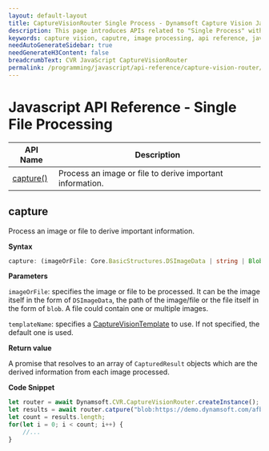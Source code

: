 ```yaml
---
layout: default-layout
title: CaptureVisionRouter Single Process - Dynamsoft Capture Vision JavaScript Edition API
description: This page introduces APIs related to "Single Process" with Dynamsoft Capture Vision JavaScript Edition.
keywords: capture vision, caputre, image processing, api reference, javascript, js
needAutoGenerateSidebar: true
needGenerateH3Content: false
breadcrumbText: CVR JavaScript CaptureVisionRouter
permalink: /programming/javascript/api-reference/capture-vision-router/single-file-processing.html
---
```


# Javascript API Reference - Single File Processing

| API Name              | Description                                               |
| --------------------- | --------------------------------------------------------- |
| [capture()](#capture) | Process an image or file to derive important information. |

## capture

Process an image or file to derive important information.

**Syntax**

```typescript
capture: (imageOrFile: Core.BasicStructures.DSImageData | string | Blob, templateName?: string) => Promise<Array<Core.BasicStructures.CapturedResult>>;
```

**Parameters**

`imageOrFile`: specifies the image or file to be processed. It can be the image itself in the form of `DSImageData`, the path of the image/file or the file itself in the form of `blob`. A file could contain one or multiple images.

`templateName`: specifies a [CaptureVisionTemplate](parameterFile/capture-vision-template.md) to use. If not specified, the default one is used.

**Return value**

A promise that resolves to an array of `CapturedResult` objects which are the derived information from each image processed.

**Code Snippet**

```js
let router = await Dynamsoft.CVR.CaptureVisionRouter.createInstance();
let results = await router.catpure("blob:https://demo.dynamsoft.com/afb84bd2-e8cb-4b96-92b6-36dc89783692", "Read-Barcodes");
let count = results.length;
for(let i = 0; i < count; i++) {
    //...
}
```